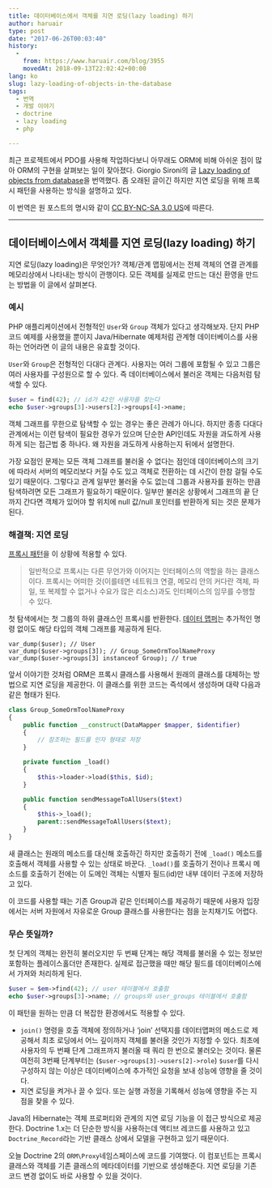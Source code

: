 ```yaml
---
title: 데이터베이스에서 객체를 지연 로딩(lazy loading) 하기
author: haruair
type: post
date: "2017-06-26T00:03:40"
history:
  - 
    from: https://www.haruair.com/blog/3955
    movedAt: 2018-09-13T22:02:42+00:00
lang: ko
slug: lazy-loading-of-objects-in-the-database
tags:
  - 번역
  - 개발 이야기
  - doctrine
  - lazy loading
  - php

---
```

최근 프로젝트에서 PDO를 사용해 작업하다보니 아무래도 ORM에 비해 아쉬운 점이 많아 ORM의 구현을 살펴보는 일이 잦아졌다. Giorgio Sironi의 글 [Lazy loading of objects from database][1]을 번역했다. 좀 오래된 글이긴 하지만 지연 로딩을 위해 프록시 패턴을 사용하는 방식을 설명하고 있다.

이 번역은 원 포스트의 명시와 같이 [CC BY-NC-SA 3.0 US][2]에 따른다.

* * *

## 데이터베이스에서 객체를 지연 로딩(lazy loading) 하기

지연 로딩(lazy loading)은 무엇인가? 객체/관계 맵핑에서는 전체 객체의 연결 관계를 메모리상에서 나타내는 방식이 관행이다. 모든 객체를 실제로 만드는 대신 환영을 만드는 방법을 이 글에서 살펴본다.

### 예시

PHP 애플리케이션에서 전형적인 `User`와 `Group` 객체가 있다고 생각해보자. 단지 PHP 코드 예제를 사용했을 뿐이지 Java/Hibernate 예제처럼 관계형 데이터베이스를 사용하는 언어라면 이 글의 내용은 유효할 것이다.

`User`와 `Group`은 전형적인 다대다 관계다. 사용자는 여러 그룹에 포함될 수 있고 그룹은 여러 사용자를 구성원으로 할 수 있다. 즉 데이터베이스에서 불러온 객체는 다음처럼 탐색할 수 있다.

```php
$user = find(42); // id가 42인 사용자를 찾는다
echo $user->groups[3]->users[2]->groups[4]->name;
```

객체 그래프를 무한으로 탐색할 수 있는 경우는 좋은 관례가 아니다. 하지만 종종 다대다 관계에서는 이런 탐색이 필요한 경우가 있으며 단순한 API인데도 자원을 과도하게 사용하게 되는 접근법 중 하나다. 왜 자원을 과도하게 사용하는지 뒤에서 설명한다.

가장 요점인 문제는 모든 객체 그래프를 불러올 수 없다는 점인데 데이터베이스의 크기에 따라서 서버의 메모리보다 커질 수도 있고 객체로 전환하는 데 시간이 한참 걸릴 수도 있기 때문이다. 그렇다고 관계 일부만 불러올 수도 없는데 그룹과 사용자를 원하는 만큼 탐색하려면 모든 그래프가 필요하기 때문이다. 일부만 불러온 상황에서 그래프의 끝 단까지 간다면 객체가 있어야 할 위치에 null 값/null 포인터를 반환하게 되는 것은 문제가 된다.

### 해결책: 지연 로딩

[프록시 패턴][3]을 이 상황에 적용할 수 있다.

> 일반적으로 프록시는 다른 무언가와 이어지는 인터페이스의 역할을 하는 클래스이다. 프록시는 어떠한 것(이를테면 네트워크 연결, 메모리 안의 커다란 객체, 파일, 또 복제할 수 없거나 수요가 많은 리소스)과도 인터페이스의 임무를 수행할 수 있다. 

첫 탐색에서는 첫 그룹의 하위 클래스인 프록시를 반환한다. [데이터 맵퍼][4]는 추가적인 명령 없이도 해당 타입의 객체 그래프를 제공하게 된다.

    var_dump($user); // User
    var_dump($user->groups[3]); // Group_SomeOrmToolNameProxy
    var_dump($user->groups[3] instanceof Group); // true
    

앞서 이야기한 것처럼 ORM은 프록시 클래스를 사용해서 원래의 클래스를 대체하는 방법으로 지연 로딩을 제공한다. 이 클래스를 위한 코드는 즉석에서 생성하며 대략 다음과 같은 형태가 된다.

```php
class Group_SomeOrmToolNameProxy
{
    public function __construct(DataMapper $mapper, $identifier)
    {
        // 참조하는 필드를 인자 형태로 저장
    }

    private function _load()
    {
        $this->loader->load($this, $id);
    }

    public function sendMessageToAllUsers($text)
    {
        $this->_load();
        parent::sendMessageToAllUsers($text);
    }
}
```

새 클래스는 원래의 메소드를 대신해 호출하긴 하지만 호출하기 전에 `_load()` 메소드를 호출해서 객체를 사용할 수 있는 상태로 바꾼다. `_load()`를 호출하기 전이나 프록시 메소드를 호출하기 전에는 이 도메인 객체는 식별자 필드(id)만 내부 데이터 구조에 저장하고 있다.

이 코드를 사용할 때는 기존 Group과 같은 인터페이스를 제공하기 때문에 사용자 입장에서는 서버 자원에서 자유로운 Group 클래스를 사용한다는 점을 눈치채기도 어렵다.

### 무슨 뜻일까?

첫 단계의 객체는 완전히 불러오지만 두 번째 단계는 해당 객체를 불러올 수 있는 정보만 포함하는 플레이스홀더만 존재한다. 실제로 접근했을 때만 해당 필드를 데이터베이스에서 가져와 처리하게 된다.

```php
$user = $em->find(42); // user 테이블에서 호출함
echo $user->groups[3]->name; // groups와 user_groups 테이블에서 호출함
```

이 패턴을 원하는 만큼 더 복잡한 환경에서도 적용할 수 있다.

  * `join()` 명령을 호출 객체에 정의하거나 &#8216;join&#8217; 선택지를 데이터맵퍼의 메소드로 제공해서 최초 로딩에서 어느 깊이까지 객체를 불러올 것인가 지정할 수 있다. 최초에 사용자의 두 번째 단계 그래프까지 불러올 때 쿼리 한 번으로 불러오는 것이다. 물론 여전히 3번째 단계부터는 (`$user->groups[3]->users[2]->role`) `$user`를 다시 구성하지 않는 이상은 데이터베이스에 추가적인 요청을 보내 성능에 영향을 줄 것이다.
  * 지연 로딩을 켜거나 끌 수 있다. 또는 실행 과정을 기록해서 성능에 영향을 주는 지점을 찾을 수 있다.

Java의 Hibernate는 객체 프로퍼티와 관계의 지연 로딩 기능을 이 접근 방식으로 제공한다. Doctrine 1.x는 더 단순한 방식을 사용하는데 액티브 레코드를 사용하고 있고 `Doctrine_Record`라는 기반 클래스 상에서 모델을 구현하고 있기 때문이다.

오늘 Doctrine 2의 `ORM\Proxy`네임스페이스에 코드를 기여했다. 이 컴포넌트는 프록시 클래스와 객체를 기존 클래스의 메타데이터를 기반으로 생성해준다. 지연 로딩을 기존 코드 변경 없이도 바로 사용할 수 있을 것이다.

 [1]: http://www.giorgiosironi.com/2009/07/lazy-loading-of-objects-from-database.html
 [2]: https://creativecommons.org/licenses/by-nc-sa/3.0/us/
 [3]: https://ko.wikipedia.org/wiki/%ED%94%84%EB%A1%9D%EC%8B%9C_%ED%8C%A8%ED%84%B4
 [4]: https://www.martinfowler.com/eaaCatalog/dataMapper.html